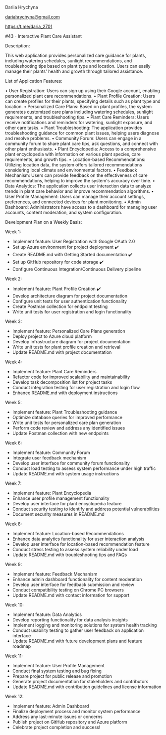 Dariia Hrychyna

dariahrychyna@gmail.com

https://t.me/daria_2701


#43 - Interactive Plant Care Assistant

Description:

This web application provides personalized care guidance for plants, including watering schedules, sunlight recommendations, and troubleshooting tips based on plant type and location. Users can easily manage their plants' health and growth through tailored assistance.

List of Application Features:

• User Registration: Users can sign up using their Google account, enabling personalized plant care recommendations.
• Plant Profile Creation: Users can create profiles for their plants, specifying details such as plant type and location.
• Personalized Care Plans: Based on plant profiles, the system generates customized care plans including watering schedules, sunlight requirements, and troubleshooting tips.
• Plant Care Reminders: Users receive notifications and reminders for watering, sunlight exposure, and other care tasks.
• Plant Troubleshooting: The application provides troubleshooting guidance for common plant issues, helping users diagnose and resolve problems.
• Community Forum: Users can engage in a community forum to share plant care tips, ask questions, and connect with other plant enthusiasts.
• Plant Encyclopedia: Access to a comprehensive plant encyclopedia with information on various plant species, care requirements, and growth tips.
• Location-based Recommendations: Utilizing location data, the system offers tailored recommendations considering local climate and environmental factors.
• Feedback Mechanism: Users can provide feedback on the effectiveness of care recommendations, helping to improve the system's accuracy over time.
• Data Analytics: The application collects user interaction data to analyze trends in plant care behavior and improve recommendation algorithms.
• User Profile Management: Users can manage their account settings, preferences, and connected devices for plant monitoring.
• Admin Dashboard: Administrators have access to a dashboard for managing user accounts, content moderation, and system configuration.

Development Plan on a Weekly Basis:

Week 1:
- Implement feature: User Registration with Google OAuth 2.0
- Set up Azure environment for project deployment ✔️
- Create README.md with Getting Started documentation ✔️
- Set up GitHub repository for code storage ✔️
- Configure Continuous Integration/Continuous Delivery pipeline

Week 2:
- Implement feature: Plant Profile Creation ✔️
- Develop architecture diagram for project documentation
- Configure unit tests for user authentication functionality
- Create Postman collection for endpoint testing
- Write unit tests for user registration and login functionality

Week 3:
- Implement feature: Personalized Care Plans generation
- Deploy project to Azure cloud platform
- Develop infrastructure diagram for project documentation
- Write unit tests for plant profile creation and retrieval
- Update README.md with project documentation

Week 4:
- Implement feature: Plant Care Reminders
- Refactor code for improved scalability and maintainability
- Develop task decomposition list for project tasks
- Conduct integration testing for user registration and login flow
- Enhance README.md with deployment instructions

Week 5:
- Implement feature: Plant Troubleshooting guidance
- Optimize database queries for improved performance
- Write unit tests for personalized care plan generation
- Perform code review and address any identified issues
- Update Postman collection with new endpoints

Week 6:
- Implement feature: Community Forum
- Integrate user feedback mechanism
- Develop user interface for community forum functionality
- Conduct load testing to assess system performance under high traffic
- Update README.md with system usage instructions

Week 7:
- Implement feature: Plant Encyclopedia
- Enhance user profile management functionality
- Develop user interface for plant encyclopedia feature
- Conduct security testing to identify and address potential vulnerabilities
- Document security measures in README.md

Week 8:
- Implement feature: Location-based Recommendations
- Enhance data analytics functionality for user interaction analysis
- Develop user interface for location-based recommendation feature
- Conduct stress testing to assess system reliability under load
- Update README.md with troubleshooting tips and FAQs

Week 9:
- Implement feature: Feedback Mechanism
- Enhance admin dashboard functionality for content moderation
- Develop user interface for feedback submission and review
- Conduct compatibility testing on Chrome PC browsers
- Update README.md with contact information for support

Week 10:
- Implement feature: Data Analytics
- Develop reporting functionality for data analysis insights
- Implement logging and monitoring solutions for system health tracking
- Conduct usability testing to gather user feedback on application interface
- Update README.md with future development plans and feature roadmap

Week 11:
- Implement feature: User Profile Management
- Conduct final system testing and bug fixing
- Prepare project for public release and promotion
- Generate project documentation for stakeholders and contributors
- Update README.md with contribution guidelines and license information

Week 12:
- Implement feature: Admin Dashboard
- Finalize deployment process and monitor system performance
- Address any last-minute issues or concerns
- Publish project on GitHub repository and Azure platform
- Celebrate project completion and success!


